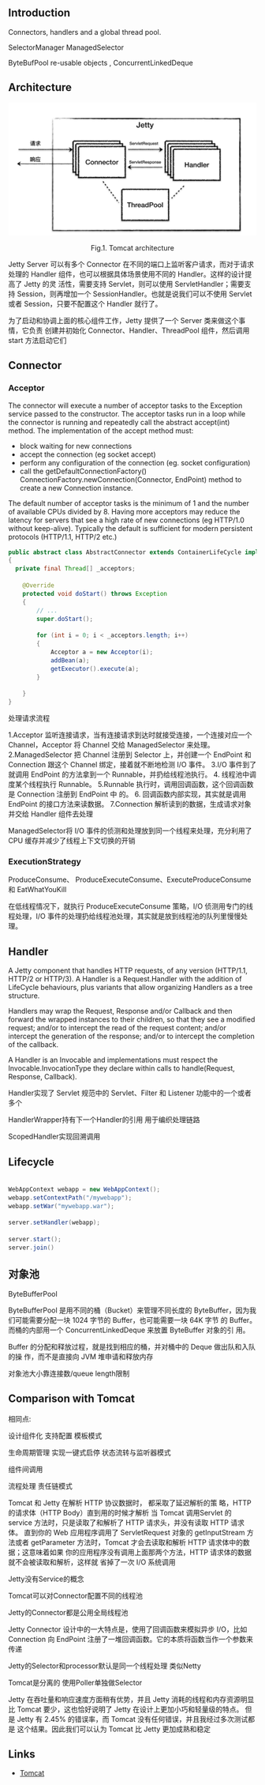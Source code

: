 ## Introduction



Connectors, handlers and a global thread pool.


SelectorManager
ManagedSelector


ByteBufPool re-usable objects , ConcurrentLinkedDeque

## Architecture



<div style="text-align: center;">

![](./img/Architecture.png)

</div>

<p style="text-align: center;">
Fig.1. Tomcat architecture
</p>

Jetty Server 可以有多个 Connector 在不同的端口上监听客户请求，而对于请求处理的
Handler 组件，也可以根据具体场景使用不同的 Handler。这样的设计提高了 Jetty 的灵
活性，需要支持 Servlet，则可以使用 ServletHandler；需要支持 Session，则再增加一个
SessionHandler。也就是说我们可以不使用 Servlet 或者 Session，只要不配置这个
Handler 就行了。

为了启动和协调上面的核心组件工作，Jetty 提供了一个 Server 类来做这个事情，它负责
创建并初始化 Connector、Handler、ThreadPool 组件，然后调用 start 方法启动它们


## Connector

### Acceptor

The connector will execute a number of acceptor tasks to the Exception service passed to the constructor. 
The acceptor tasks run in a loop while the connector is running and repeatedly call the abstract accept(int) method. 
The implementation of the accept method must:
- block waiting for new connections
- accept the connection (eg socket accept)
- perform any configuration of the connection (eg. socket configuration)
- call the getDefaultConnectionFactory() ConnectionFactory.newConnection(Connector, EndPoint) method to create a new Connection instance.

The default number of acceptor tasks is the minimum of 1 and the number of available CPUs divided by 8. 
Having more acceptors may reduce the latency for servers that see a high rate of new connections (eg HTTP/1.0 without keep-alive). 
Typically the default is sufficient for modern persistent protocols (HTTP/1.1, HTTP/2 etc.)

```java
public abstract class AbstractConnector extends ContainerLifeCycle implements Connector, Dumpable
{
  private final Thread[] _acceptors;

    @Override
    protected void doStart() throws Exception
    { 
        // ...
        super.doStart();

        for (int i = 0; i < _acceptors.length; i++)
        {
            Acceptor a = new Acceptor(i);
            addBean(a);
            getExecutor().execute(a);
        }
 
    }
}
 ```   

处理请求流程

1.Acceptor 监听连接请求，当有连接请求到达时就接受连接，一个连接对应一个
Channel，Acceptor 将 Channel 交给 ManagedSelector 来处理。
2.ManagedSelector 把 Channel 注册到 Selector 上，并创建一个 EndPoint 和
Connection 跟这个 Channel 绑定，接着就不断地检测 I/O 事件。
3.I/O 事件到了就调用 EndPoint 的方法拿到一个 Runnable，并扔给线程池执行。
4. 线程池中调度某个线程执行 Runnable。
5.Runnable 执行时，调用回调函数，这个回调函数是 Connection 注册到 EndPoint 中
的。
6. 回调函数内部实现，其实就是调用 EndPoint 的接口方法来读数据。
7.Connection 解析读到的数据，生成请求对象并交给 Handler 组件去处理


ManagedSelector将 I/O 事件的侦测和处理放到同一个线程来处理，充分利用了 CPU 缓存并减少了线程上下文切换的开销

### ExecutionStrategy

ProduceConsume、
ProduceExecuteConsume、ExecuteProduceConsume
和 EatWhatYouKill


在低线程情况下，就执行 ProduceExecuteConsume 策略，I/O 侦测用专门的线程处理，I/O 事件的处理扔给线程池处理，其实就是放到线程池的队列里慢慢处理。
## Handler

A Jetty component that handles HTTP requests, of any version (HTTP/1.1, HTTP/2 or HTTP/3). A Handler is a Request.Handler with the addition of LifeCycle behaviours, plus variants that allow organizing Handlers as a tree structure.

Handlers may wrap the Request, Response and/or Callback and then forward the wrapped instances to their children, so that they see a modified request; and/or to intercept the read of the request content; and/or intercept the generation of the response; and/or to intercept the completion of the callback.

A Handler is an Invocable and implementations must respect the Invocable.InvocationType they declare within calls to handle(Request, Response, Callback).

Handler实现了 Servlet 规范中的 Servlet、Filter 和 Listener 功能中的一个或者多个


HandlerWrapper持有下一个Handler的引用 用于编织处理链路

ScopedHandler实现回溯调用




## Lifecycle

```java

WebAppContext webapp = new WebAppContext();
webapp.setContextPath("/mywebapp");
webapp.setWar("mywebapp.war");

server.setHandler(webapp);

server.start();
server.join()

```

## 对象池


ByteBufferPool

ByteBufferPool 是用不同的桶（Bucket）来管理不同长度的
ByteBuffer，因为我们可能需要分配一块 1024 字节的 Buffer，也可能需要一块 64K 字节
的 Buffer。而桶的内部用一个 ConcurrentLinkedDeque 来放置 ByteBuffer 对象的引
用。

Buffer 的分配和释放过程，就是找到相应的桶，并对桶中的 Deque 做出队和入队的操
作，而不是直接向 JVM 堆申请和释放内存

对象池大小靠连接数/queue length限制


## Comparison with Tomcat


相同点:

设计组件化 支持配置 模板模式

生命周期管理 实现一键式启停 状态流转与监听器模式

组件间调用

流程处理 责任链模式



Tomcat 和 Jetty 在解析 HTTP 协议数据时， 都采取了延迟解析的策
略，HTTP 的请求体（HTTP Body）直到用的时候才解析
当 Tomcat 调用Servlet 的 service 方法时，只是读取了和解析了 HTTP 请求头，并没有读取 HTTP 请求体。
直到你的 Web 应用程序调用了 ServletRequest 对象的 getInputStream 方法或者
getParameter 方法时，Tomcat 才会去读取和解析 HTTP 请求体中的数据；这意味着如果
你的应用程序没有调用上面那两个方法，HTTP 请求体的数据就不会被读取和解析，这样就
省掉了一次 I/O 系统调用




Jetty没有Service的概念


Tomcat可以对Connector配置不同的线程池

Jetty的Connector都是公用全局线程池

Jetty Connector 设计中的一大特点是，使用了回调函数来模拟异步 I/O，比如
Connection 向 EndPoint 注册了一堆回调函数。它的本质将函数当作一个参数来传递


Jetty的Selector和processor默认是同一个线程处理 类似Netty

Tomcat是分离的 使用Poller单独做Selector

Jetty 在吞吐量和响应速度方面稍有优势，并且 Jetty 消耗的线程和内存资源明显比
Tomcat 要少，这也恰好说明了 Jetty 在设计上更加小巧和轻量级的特点。
但是 Jetty 有 2.45% 的错误率，而 Tomcat 没有任何错误，并且我经过多次测试都是
这个结果。因此我们可以认为 Tomcat 比 Jetty 更加成熟和稳定

## Links

- [Tomcat](/docs/CS/Java/Tomcat/Tomcat.md)